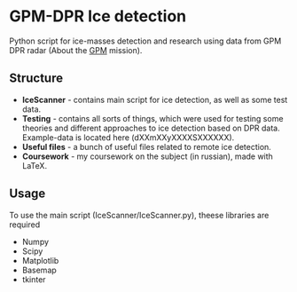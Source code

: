 ﻿# GPM-DPR Ice detection
Python script for ice-masses detection and research using data from GPM DPR radar (About the [GPM](https://svs.gsfc.nasa.gov/Gallery/GPM.html) mission).

## Structure
- **IceScanner** - contains main script for ice detection, as well as some test data.
- **Testing** - contains all sorts of things, which were used for testing some theories and different approaches to ice
  detection based on DPR data. Example-data is located here (dXXmXXyXXXXSXXXXXX).
- **Useful files** - a bunch of useful files related to remote ice detection.
- **Coursework** - my coursework on the subject (in russian), made with LaTeX.

## Usage
To use the main script (IceScanner/IceScanner.py), theese libraries are required
- Numpy
- Scipy
- Matplotlib
- Basemap
- tkinter